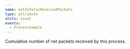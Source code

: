 ```yaml
---
name: netIoTotalReceivedPackets
type: attribute
units: count
events:
  - ProcessSample
---
```


Cumulative number of net packets received by this process.